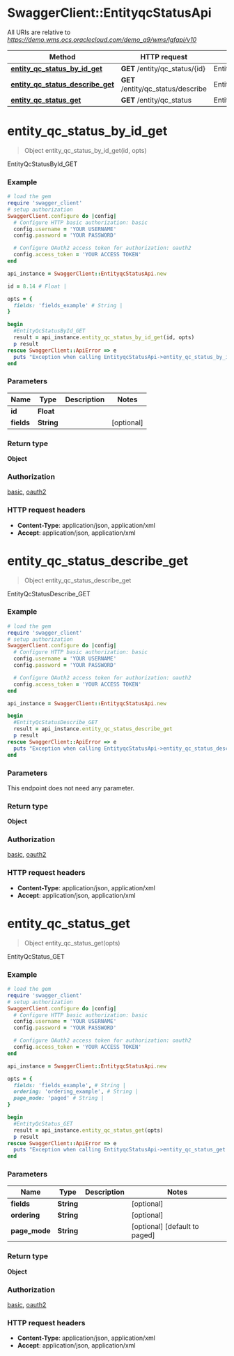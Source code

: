 # SwaggerClient::EntityqcStatusApi

All URIs are relative to *https://demo.wms.ocs.oraclecloud.com/demo_a9/wms/lgfapi/v10*

Method | HTTP request | Description
------------- | ------------- | -------------
[**entity_qc_status_by_id_get**](EntityqcStatusApi.md#entity_qc_status_by_id_get) | **GET** /entity/qc_status/{id} | EntityQcStatusById_GET
[**entity_qc_status_describe_get**](EntityqcStatusApi.md#entity_qc_status_describe_get) | **GET** /entity/qc_status/describe | EntityQcStatusDescribe_GET
[**entity_qc_status_get**](EntityqcStatusApi.md#entity_qc_status_get) | **GET** /entity/qc_status | EntityQcStatus_GET


# **entity_qc_status_by_id_get**
> Object entity_qc_status_by_id_get(id, opts)

EntityQcStatusById_GET



### Example
```ruby
# load the gem
require 'swagger_client'
# setup authorization
SwaggerClient.configure do |config|
  # Configure HTTP basic authorization: basic
  config.username = 'YOUR USERNAME'
  config.password = 'YOUR PASSWORD'

  # Configure OAuth2 access token for authorization: oauth2
  config.access_token = 'YOUR ACCESS TOKEN'
end

api_instance = SwaggerClient::EntityqcStatusApi.new

id = 8.14 # Float | 

opts = { 
  fields: 'fields_example' # String | 
}

begin
  #EntityQcStatusById_GET
  result = api_instance.entity_qc_status_by_id_get(id, opts)
  p result
rescue SwaggerClient::ApiError => e
  puts "Exception when calling EntityqcStatusApi->entity_qc_status_by_id_get: #{e}"
end
```

### Parameters

Name | Type | Description  | Notes
------------- | ------------- | ------------- | -------------
 **id** | **Float**|  | 
 **fields** | **String**|  | [optional] 

### Return type

**Object**

### Authorization

[basic](../README.md#basic), [oauth2](../README.md#oauth2)

### HTTP request headers

 - **Content-Type**: application/json, application/xml
 - **Accept**: application/json, application/xml



# **entity_qc_status_describe_get**
> Object entity_qc_status_describe_get

EntityQcStatusDescribe_GET



### Example
```ruby
# load the gem
require 'swagger_client'
# setup authorization
SwaggerClient.configure do |config|
  # Configure HTTP basic authorization: basic
  config.username = 'YOUR USERNAME'
  config.password = 'YOUR PASSWORD'

  # Configure OAuth2 access token for authorization: oauth2
  config.access_token = 'YOUR ACCESS TOKEN'
end

api_instance = SwaggerClient::EntityqcStatusApi.new

begin
  #EntityQcStatusDescribe_GET
  result = api_instance.entity_qc_status_describe_get
  p result
rescue SwaggerClient::ApiError => e
  puts "Exception when calling EntityqcStatusApi->entity_qc_status_describe_get: #{e}"
end
```

### Parameters
This endpoint does not need any parameter.

### Return type

**Object**

### Authorization

[basic](../README.md#basic), [oauth2](../README.md#oauth2)

### HTTP request headers

 - **Content-Type**: application/json, application/xml
 - **Accept**: application/json, application/xml



# **entity_qc_status_get**
> Object entity_qc_status_get(opts)

EntityQcStatus_GET



### Example
```ruby
# load the gem
require 'swagger_client'
# setup authorization
SwaggerClient.configure do |config|
  # Configure HTTP basic authorization: basic
  config.username = 'YOUR USERNAME'
  config.password = 'YOUR PASSWORD'

  # Configure OAuth2 access token for authorization: oauth2
  config.access_token = 'YOUR ACCESS TOKEN'
end

api_instance = SwaggerClient::EntityqcStatusApi.new

opts = { 
  fields: 'fields_example', # String | 
  ordering: 'ordering_example', # String | 
  page_mode: 'paged' # String | 
}

begin
  #EntityQcStatus_GET
  result = api_instance.entity_qc_status_get(opts)
  p result
rescue SwaggerClient::ApiError => e
  puts "Exception when calling EntityqcStatusApi->entity_qc_status_get: #{e}"
end
```

### Parameters

Name | Type | Description  | Notes
------------- | ------------- | ------------- | -------------
 **fields** | **String**|  | [optional] 
 **ordering** | **String**|  | [optional] 
 **page_mode** | **String**|  | [optional] [default to paged]

### Return type

**Object**

### Authorization

[basic](../README.md#basic), [oauth2](../README.md#oauth2)

### HTTP request headers

 - **Content-Type**: application/json, application/xml
 - **Accept**: application/json, application/xml



